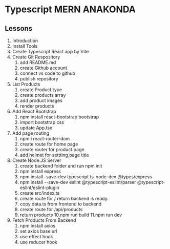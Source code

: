 # Typescript MERN ANAKONDA

## Lessons

1. Introduction
2. Install Tools
3. Create Typescript React app by Vite
4. Create Git Respository
    1. add README.md
    2. create Github account
    3. connect vs code to github
    4. publish repository
5. List Products
   1. create Product type
   2. create products array
   3. add product images
   4. render products
6. Add React Bootstrap
   1. npm install react-bootstrap bootstrap
   2. import bootstrap css
   3. update App.tsx
7. Add page routing
   1. npm i react-router-dom
   2. create route for home page
   3. create router for product page
   4. add helmet for settting page title
8. Create Node.JS Server
   1. create backend folder and run npm init
   2. npm install express
   3. npm install -save-dev typescript ts-node-dev @types/express
   4. npm install --save-dev eslint @typescript-eslint/parser @typescript-eslint/eslint-plugin
   5. create src/index.ts
   6. create route for / return backend is ready.
   7. copy data.ts from frontend to backend
   8. create route for /api/products
   9. return products
   10.npm run build
   11.npm run dev
9. Fetch Products From Backend
   1. npm install axios
   2. set axios base url
   3. use effect hook
   4. use reducer hook
